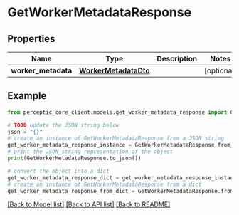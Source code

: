 # GetWorkerMetadataResponse


## Properties

Name | Type | Description | Notes
------------ | ------------- | ------------- | -------------
**worker_metadata** | [**WorkerMetadataDto**](WorkerMetadataDto.md) |  | [optional] 

## Example

```python
from perceptic_core_client.models.get_worker_metadata_response import GetWorkerMetadataResponse

# TODO update the JSON string below
json = "{}"
# create an instance of GetWorkerMetadataResponse from a JSON string
get_worker_metadata_response_instance = GetWorkerMetadataResponse.from_json(json)
# print the JSON string representation of the object
print(GetWorkerMetadataResponse.to_json())

# convert the object into a dict
get_worker_metadata_response_dict = get_worker_metadata_response_instance.to_dict()
# create an instance of GetWorkerMetadataResponse from a dict
get_worker_metadata_response_from_dict = GetWorkerMetadataResponse.from_dict(get_worker_metadata_response_dict)
```
[[Back to Model list]](../README.md#documentation-for-models) [[Back to API list]](../README.md#documentation-for-api-endpoints) [[Back to README]](../README.md)


